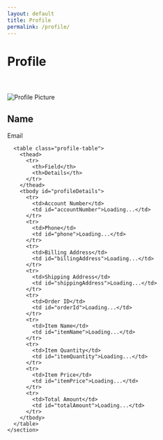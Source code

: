 ```yaml
---
layout: default
title: Profile
permalink: /profile/
---
```


# Profile



<!DOCTYPE html>
<html lang="en">
<head>
  <meta charset="UTF-8">
  <meta name="viewport" content="width=device-width, initial-scale=1.0">
  <title>Profile Page</title>
  <link rel="stylesheet" href="styles.css">
  <script src="https://accounts.google.com/gsi/client" async defer></script>
  <script>
    document.addEventListener("DOMContentLoaded", initializeProfilePage);
  </script>
</head>
<body>
  <header>
    <nav class="access-bar">
      <!-- Login or Profile buttons will be updated dynamically -->
    </nav>
  </header>

  <main>
    <section class="profile-section">
      <div class="profile-header">
        <img id="profilePicture" src="default-avatar.png" alt="Profile Picture" class="profile-picture">
        <h1 id="profileName">Name</h1>
        <p id="profileEmail">Email</p>
      </div>

      <table class="profile-table">
        <thead>
          <tr>
            <th>Field</th>
            <th>Details</th>
          </tr>
        </thead>
        <tbody id="profileDetails">
          <tr>
            <td>Account Number</td>
            <td id="accountNumber">Loading...</td>
          </tr>
          <tr>
            <td>Phone</td>
            <td id="phone">Loading...</td>
          </tr>
          <tr>
            <td>Billing Address</td>
            <td id="billingAddress">Loading...</td>
          </tr>
          <tr>
            <td>Shipping Address</td>
            <td id="shippingAddress">Loading...</td>
          </tr>
          <tr>
            <td>Order ID</td>
            <td id="orderId">Loading...</td>
          </tr>
          <tr>
            <td>Item Name</td>
            <td id="itemName">Loading...</td>
          </tr>
          <tr>
            <td>Item Quantity</td>
            <td id="itemQuantity">Loading...</td>
          </tr>
          <tr>
            <td>Item Price</td>
            <td id="itemPrice">Loading...</td>
          </tr>
          <tr>
            <td>Total Amount</td>
            <td id="totalAmount">Loading...</td>
          </tr>
        </tbody>
      </table>
    </section>
  </main>

  <script>
    async function fetchAccountDetails(email) {
      try {
        const response = await fetch(`https://script.google.com/macros/s/YOUR_GOOGLE_SCRIPT_ID/exec?email=${email}`);
        if (response.ok) {
          const data = await response.json();
          updateProfileDetails(data);
        } else {
          console.error("Failed to fetch account details");
        }
      } catch (error) {
        console.error("Error fetching account details:", error);
      }
    }

    function updateProfileDetails(details) {
      document.getElementById("accountNumber").textContent = details.accountNumber || "N/A";
      document.getElementById("phone").textContent = details.phone || "N/A";
      document.getElementById("billingAddress").textContent = `${details.billingStreet}, ${details.billingCity}, ${details.billingState}, ${details.billingPostal}, ${details.billingCountry}`;
      document.getElementById("shippingAddress").textContent = `${details.shippingStreet}, ${details.shippingCity}, ${details.shippingState}, ${details.shippingPostal}, ${details.shippingCountry}`;
      document.getElementById("orderId").textContent = details.orderId || "N/A";
      document.getElementById("itemName").textContent = details.itemName || "N/A";
      document.getElementById("itemQuantity").textContent = details.itemQuantity || "N/A";
      document.getElementById("itemPrice").textContent = details.itemPrice || "N/A";
      document.getElementById("totalAmount").textContent = details.totalAmount || "N/A";
    }

    function initializeProfilePage() {
      const userLoggedIn = localStorage.getItem("userLoggedIn") === "true";
      if (userLoggedIn) {
        const userEmail = localStorage.getItem("userEmail");
        if (userEmail) {
          fetchAccountDetails(userEmail);
        }
      } else {
        // Redirect to login page or display a login message
        alert("Please log in to view your profile.");
        window.location.href = "login.html";
      }
    }
  </script>
</body>
</html>
